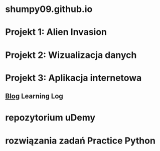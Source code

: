 # shumpy09.github.io

# Projekt 1: Alien Invasion

# Projekt 2: Wizualizacja danych

Projekt 3: Aplikacja internetowa
===

[Blog](https://github.com/Shumpy09/blog)
Learning Log
---

# repozytorium uDemy

# rozwiązania zadań Practice Python
